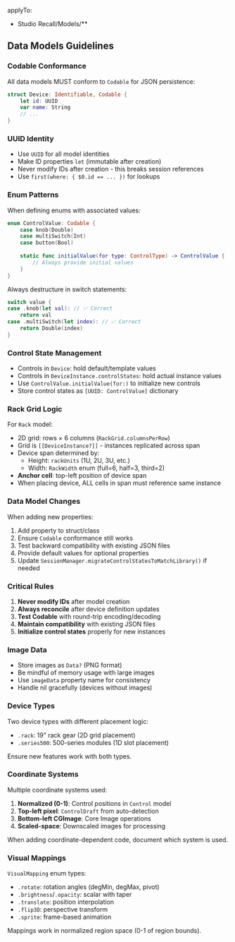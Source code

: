applyTo:
  - Studio Recall/Models/**

## Data Models Guidelines

### Codable Conformance

All data models MUST conform to `Codable` for JSON persistence:
```swift
struct Device: Identifiable, Codable {
    let id: UUID
    var name: String
    // ...
}
```

### UUID Identity

- Use `UUID` for all model identities
- Make ID properties `let` (immutable after creation)
- Never modify IDs after creation - this breaks session references
- Use `first(where: { $0.id == ... })` for lookups

### Enum Patterns

When defining enums with associated values:
```swift
enum ControlValue: Codable {
    case knob(Double)
    case multiSwitch(Int)
    case button(Bool)
    
    static func initialValue(for type: ControlType) -> ControlValue {
        // Always provide initial values
    }
}
```

Always destructure in switch statements:
```swift
switch value {
case .knob(let val): // ✅ Correct
    return val
case .multiSwitch(let index): // ✅ Correct
    return Double(index)
}
```

### Control State Management

- Controls in `Device`: hold default/template values
- Controls in `DeviceInstance.controlStates`: hold actual instance values
- Use `ControlValue.initialValue(for:)` to initialize new controls
- Store control states as `[UUID: ControlValue]` dictionary

### Rack Grid Logic

For `Rack` model:
- 2D grid: rows × 6 columns (`RackGrid.columnsPerRow`)
- Grid is `[[DeviceInstance?]]` - instances replicated across span
- Device span determined by:
  - Height: `rackUnits` (1U, 2U, 3U, etc.)
  - Width: `RackWidth` enum (full=6, half=3, third=2)
- **Anchor cell**: top-left position of device span
- When placing device, ALL cells in span must reference same instance

### Data Model Changes

When adding new properties:
1. Add property to struct/class
2. Ensure `Codable` conformance still works
3. Test backward compatibility with existing JSON files
4. Provide default values for optional properties
5. Update `SessionManager.migrateControlStatesToMatchLibrary()` if needed

### Critical Rules

1. **Never modify IDs** after model creation
2. **Always reconcile** after device definition updates
3. **Test Codable** with round-trip encoding/decoding
4. **Maintain compatibility** with existing JSON files
5. **Initialize control states** properly for new instances

### Image Data

- Store images as `Data?` (PNG format)
- Be mindful of memory usage with large images
- Use `imageData` property name for consistency
- Handle nil gracefully (devices without images)

### Device Types

Two device types with different placement logic:
- `.rack`: 19" rack gear (2D grid placement)
- `.series500`: 500-series modules (1D slot placement)

Ensure new features work with both types.

### Coordinate Systems

Multiple coordinate systems used:
1. **Normalized (0-1)**: Control positions in `Control` model
2. **Top-left pixel**: `ControlDraft` from auto-detection
3. **Bottom-left CGImage**: Core Image operations
4. **Scaled-space**: Downscaled images for processing

When adding coordinate-dependent code, document which system is used.

### Visual Mappings

`VisualMapping` enum types:
- `.rotate`: rotation angles (degMin, degMax, pivot)
- `.brightness`/`.opacity`: scalar with taper
- `.translate`: position interpolation
- `.flip3D`: perspective transform
- `.sprite`: frame-based animation

Mappings work in normalized region space (0-1 of region bounds).
